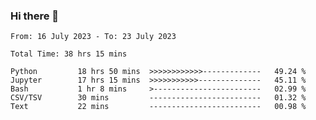 ### Hi there 👋

<!--
**ututono/ututono** is a ✨ _special_ ✨ repository because its `README.md` (this file) appears on your GitHub profile.

Here are some ideas to get you started:

- 🔭 I’m currently working on ...
- 🌱 I’m currently learning ...
- 👯 I’m looking to collaborate on ...
- 🤔 I’m looking for help with ...
- 💬 Ask me about ...
- 📫 How to reach me: ...
- 😄 Pronouns: ...
- ⚡ Fun fact: ...
-->



<!--START_SECTION:waka-->

```text
From: 16 July 2023 - To: 23 July 2023

Total Time: 38 hrs 15 mins

Python         18 hrs 50 mins  >>>>>>>>>>>>-------------   49.24 %
Jupyter        17 hrs 15 mins  >>>>>>>>>>>--------------   45.11 %
Bash           1 hr 8 mins     >------------------------   02.99 %
CSV/TSV        30 mins         -------------------------   01.32 %
Text           22 mins         -------------------------   00.98 %
```

<!--END_SECTION:waka-->
